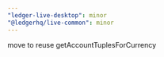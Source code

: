```yaml
---
"ledger-live-desktop": minor
"@ledgerhq/live-common": minor
---
```


move to reuse getAccountTuplesForCurrency
